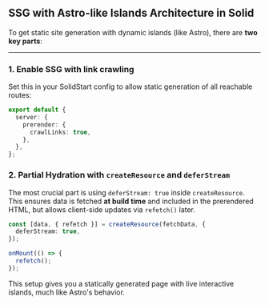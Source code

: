 ## SSG with Astro-like Islands Architecture in Solid

To get static site generation with dynamic islands (like Astro), there are **two key parts**:

---

### 1. Enable SSG with link crawling

Set this in your SolidStart config to allow static generation of all reachable routes:

```ts
export default {
  server: {
    prerender: {
      crawlLinks: true,
    },
  },
};
```

### 2. Partial Hydration with `createResource` and `deferStream`

The most crucial part is using `deferStream: true` inside `createResource`. This ensures data is fetched **at build time** and included in the prerendered HTML, but allows client-side updates via `refetch()` later.

```ts
const [data, { refetch }] = createResource(fetchData, {
  deferStream: true,
});

onMount(() => {
  refetch();
});
```

This setup gives you a statically generated page with live interactive islands, much like Astro's behavior.
